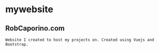 # mywebsite

## RobCaporino.com
```
Website I created to host my projects on. Created using Vuejs and Bootstrap.
```